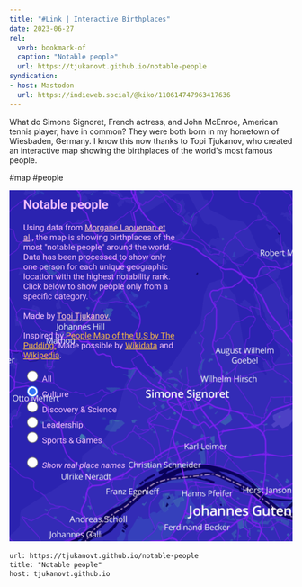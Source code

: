 ```yaml
---
title: "#Link | Interactive Birthplaces"
date: 2023-06-27
rel:
  verb: bookmark-of
  caption: "Notable people"
  url: https://tjukanovt.github.io/notable-people
syndication: 
- host: Mastodon
  url: https://indieweb.social/@kiko/110614747963417636
---
```


What do Simone Signoret, French actress, and John McEnroe, American tennis player, have in common? They were both born in my hometown of Wiesbaden, Germany. I know this now thanks to Topi Tjukanov, who created an interactive map showing the birthplaces of the world's most famous people.

#map #people

![06-27-notable-people](images/06-27-notable-people.png)

```cardlink
url: https://tjukanovt.github.io/notable-people
title: "Notable people"
host: tjukanovt.github.io
```